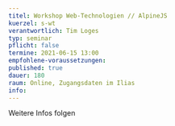```yaml
---
titel: Workshop Web-Technologien // AlpineJS
kuerzel: s-wt
verantwortlich: Tim Loges
typ: seminar
pflicht: false
termine: 2021-06-15 13:00
empfohlene-voraussetzungen: 
published: true
dauer: 180
raum: Online, Zugangsdaten im Ilias
info: 
---
```


Weitere Infos folgen


